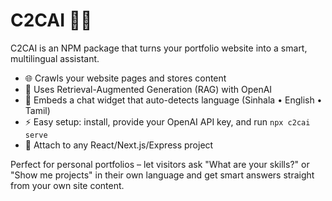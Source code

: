 # C2CAI 🤖💬

C2CAI is an NPM package that turns your portfolio website into a smart, multilingual assistant.
- 🌐 Crawls your website pages and stores content
- 🧠 Uses Retrieval-Augmented Generation (RAG) with OpenAI
- 💬 Embeds a chat widget that auto-detects language (Sinhala • English • Tamil)
- ⚡ Easy setup: install, provide your OpenAI API key, and run `npx c2cai serve`
- 🚀 Attach to any React/Next.js/Express project

Perfect for personal portfolios – let visitors ask "What are your skills?" or "Show me projects" in their own language and get smart answers straight from your own site content.
